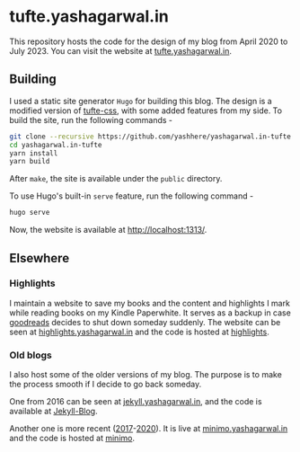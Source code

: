 # tufte.yashagarwal.in

This repository hosts the code for the design of my blog from April 2020 to July 2023. You can visit the website at [tufte.yashagarwal.in](https://tufte.yashagarwal.in/).

## Building
I used a static site generator `Hugo` for building this blog. The design is a modified version of [tufte-css](https://github.com/edwardtufte/tufte-css), with some added features from my side.
To build the site, run the following commands -
```bash
git clone --recursive https://github.com/yashhere/yashagarwal.in-tufte
cd yashagarwal.in-tufte
yarn install
yarn build
```

After `make`, the site is available under the `public` directory.

To use Hugo's built-in `serve` feature, run the following command -
```bash
hugo serve
```
Now, the website is available at [http://localhost:1313/](http://localhost:1313/).

## Elsewhere
### Highlights
I maintain a website to save my books and the content and highlights I mark while reading books on my Kindle Paperwhite. It serves as a backup in case [goodreads](https://www.goodreads.com/yashhere) decides to shut down someday suddenly. The website can be seen at [highlights.yashagarwal.in](https://highlights.yashagarwal.in/) and the code is hosted at [highlights](https://github.com/yashhere/highlights).

### Old blogs
I also host some of the older versions of my blog. The purpose is to make the process smooth if I decide to go back someday.

One from 2016 can be seen at [jekyll.yashagarwal.in](https://jekyll.yashagarwal.in/), and the code is available at [Jekyll-Blog](https://github.com/yashhere/Jekyll-Blog).

Another one is more recent ([2017](https://github.com/yashhere/yashagarwal.in-tufte/commit/42165108f3cc94cc9c60ae07c1981eb6d5d06751)-[2020](https://github.com/yashhere/yashagarwal.in-tufte/commit/bb7139ba1d4a96127b7a6c7718d5239d7eb35068)). It is live at [minimo.yashagarwal.in](https://minimo.yashagarwal.in/) and the code is hosted at [minimo](https://github.com/yashhere/yashagarwal.in-tufte/tree/minimo).
